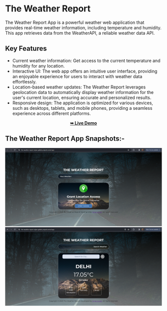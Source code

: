 # The Weather Report
The Weather Report App is a powerful weather web application that provides real-time weather information, including temperature and humidity. This app retrieves data from the WeatherAPI, a reliable weather data API. 

## Key Features
- Current weather information: Get access to the current temperature and humidity for any location.
- Interactive UI: The web app offers an intuitive user interface, providing an enjoyable experience for users to interact with weather data effortlessly.
- Location-based weather updates: The Weather Report leverages geolocation data to automatically display weather information for the user's current location, 
  ensuring accurate and personalized results.
- Responsive design: The application is optimized for various devices, such as desktops, tablets, and mobile phones, providing a seamless experience across different 
  platforms.

<div align="center">
  <a href="https://the-weather-report-srijan-gulatis-projects.vercel.app/"><strong>➥ Live Demo</strong></a>
</div>

## The Weather Report App Snapshots:-
<img src="https://github.com/SrijanGulati36/The_Weather_Report/blob/main/assets/demo.png" />
<img src="https://github.com/SrijanGulati36/The_Weather_Report/blob/main/assets/Demo1.png" />




